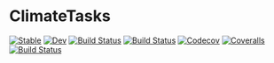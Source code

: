 # ClimateTasks

[![Stable](https://img.shields.io/badge/docs-stable-blue.svg)](https://gaelforget.github.io/ClimateTasks.jl/stable)
[![Dev](https://img.shields.io/badge/docs-dev-blue.svg)](https://gaelforget.github.io/ClimateTasks.jl/dev)
[![Build Status](https://travis-ci.com/gaelforget/ClimateTasks.jl.svg?branch=master)](https://travis-ci.com/gaelforget/ClimateTasks.jl)
[![Build Status](https://ci.appveyor.com/api/projects/status/github/gaelforget/ClimateTasks.jl?svg=true)](https://ci.appveyor.com/project/gaelforget/ClimateTasks-jl)
[![Codecov](https://codecov.io/gh/gaelforget/ClimateTasks.jl/branch/master/graph/badge.svg)](https://codecov.io/gh/gaelforget/ClimateTasks.jl)
[![Coveralls](https://coveralls.io/repos/github/gaelforget/ClimateTasks.jl/badge.svg?branch=master)](https://coveralls.io/github/gaelforget/ClimateTasks.jl?branch=master)
[![Build Status](https://api.cirrus-ci.com/github/gaelforget/ClimateTasks.jl.svg)](https://cirrus-ci.com/github/gaelforget/ClimateTasks.jl)
